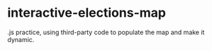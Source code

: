 # interactive-elections-map
.js practice, using third-party code to populate the map and make it dynamic.
